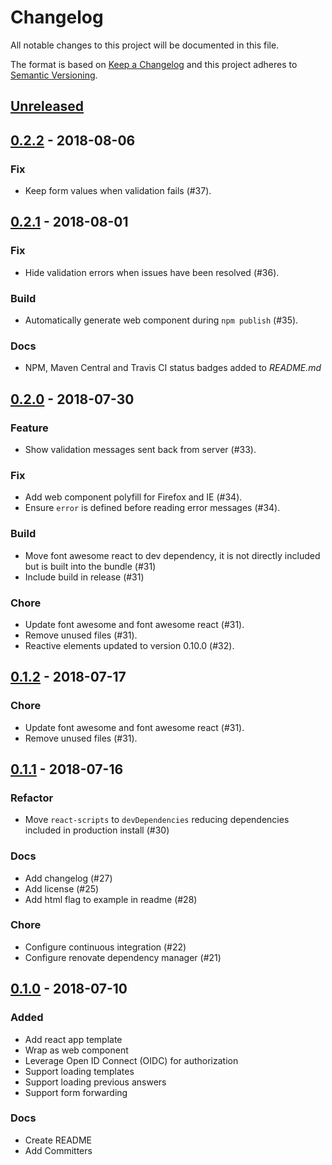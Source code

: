 # Changelog

All notable changes to this project will be documented in this file.

The format is based on [Keep a Changelog](http://keepachangelog.com/en/1.0.0/)
and this project adheres to [Semantic Versioning](http://semver.org/spec/v2.0.0.html).

## [Unreleased][]

## [0.2.2][] - 2018-08-06

### Fix

- Keep form values when validation fails (#37).

## [0.2.1][] - 2018-08-01

### Fix

- Hide validation errors when issues have been resolved (#36).

### Build

- Automatically generate web component during `npm publish` (#35).

### Docs

- NPM, Maven Central and Travis CI status badges added to _README.md_

## [0.2.0][] - 2018-07-30

### Feature

- Show validation messages sent back from server (#33).

### Fix

- Add web component polyfill for Firefox and IE (#34).
- Ensure `error` is defined before reading error messages (#34).

### Build

- Move font awesome react to dev dependency, it is not directly included but is built into the bundle (#31)
- Include build in release (#31)

### Chore

- Update font awesome and font awesome react (#31).
- Remove unused files (#31).
- Reactive elements updated to version 0.10.0 (#32).

## [0.1.2][] - 2018-07-17

### Chore

- Update font awesome and font awesome react (#31).
- Remove unused files (#31).

## [0.1.1][] - 2018-07-16

### Refactor

- Move `react-scripts` to `devDependencies` reducing dependencies included in production install (#30)

### Docs

- Add changelog (#27)
- Add license (#25)
- Add html flag to example in readme (#28)

### Chore

- Configure continuous integration (#22)
- Configure renovate dependency manager (#21)

## [0.1.0][] - 2018-07-10

### Added

- Add react app template
- Wrap as web component
- Leverage Open ID Connect (OIDC) for authorization
- Support loading templates
- Support loading previous answers
- Support form forwarding

### Docs

- Create README
- Add Committers

[unreleased]: https://github.com/uPortal-contrib/form-builder/compare/v0.2.2...HEAD
[0.2.2]: https://github.com/uPortal-contrib/form-builder/compare/v0.2.1...v0.2.2
[0.2.1]: https://github.com/uPortal-contrib/form-builder/compare/v0.2.0...v0.2.1
[0.2.0]: https://github.com/uPortal-contrib/form-builder/compare/v0.1.2...v0.2.0
[0.1.2]: https://github.com/uPortal-contrib/form-builder/compare/v0.1.1...v0.1.2
[0.1.1]: https://github.com/uPortal-contrib/form-builder/compare/v0.1.0...v0.1.1
[0.1.0]: https://github.com/uPortal-contrib/form-builder/compare/bc446238d1735b424bd2a004d9b737c380592b2e...v0.1.0
